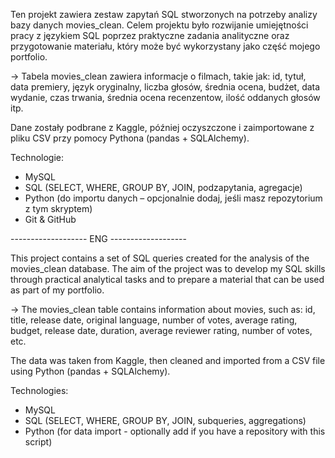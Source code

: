 Ten projekt zawiera zestaw zapytań SQL stworzonych na potrzeby analizy bazy danych movies_clean. Celem projektu było rozwijanie umiejętności pracy z językiem SQL poprzez praktyczne zadania analityczne oraz przygotowanie materiału, który może być wykorzystany jako część mojego portfolio.

-> Tabela movies_clean zawiera informacje o filmach, takie jak: id, tytuł, data premiery, język oryginalny, liczba głosów, średnia ocena, budżet, data wydanie, czas trwania, średnia ocena recenzentow, ilość oddanych głosów itp.

Dane zostały podbrane z Kaggle, później oczyszczone i zaimportowane z pliku CSV przy pomocy Pythona (pandas + SQLAlchemy).

Technologie:
- MySQL
- SQL (SELECT, WHERE, GROUP BY, JOIN, podzapytania, agregacje)
- Python (do importu danych – opcjonalnie dodaj, jeśli masz repozytorium z tym skryptem)
- Git & GitHub


------------------- ENG -------------------

This project contains a set of SQL queries created for the analysis of the movies_clean database. The aim of the project was to develop my SQL skills through practical analytical tasks and to prepare a material that can be used as part of my portfolio.

-> The movies_clean table contains information about movies, such as: id, title, release date, original language, number of votes, average rating, budget, release date, duration, average reviewer rating, number of votes, etc.

The data was taken from Kaggle, then cleaned and imported from a CSV file using Python (pandas + SQLAlchemy).

Technologies:
- MySQL
- SQL (SELECT, WHERE, GROUP BY, JOIN, subqueries, aggregations)
- Python (for data import - optionally add if you have a repository with this script)
